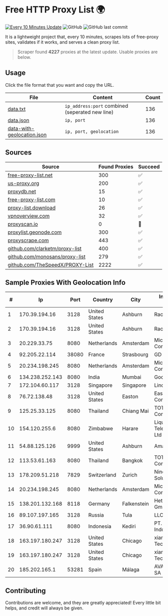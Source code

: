 
# Free HTTP Proxy List 🌍

[![Every 10 Minutes Update](https://github.com/mertguvencli/http-proxy-list/actions/workflows/main.yml/badge.svg?branch=main)](https://github.com/mertguvencli/http-proxy-list/actions/workflows/main.yml)
![GitHub](https://img.shields.io/github/license/mertguvencli/http-proxy-list)
![GitHub last commit](https://img.shields.io/github/last-commit/mertguvencli/http-proxy-list)

It is a lightweight project that, every 10 minutes, scrapes lots of free-proxy sites, validates if it works, and serves a clean proxy list.


> Scraper found **4227** proxies at the latest update. Usable proxies are below.

## Usage

Click the file format that you want and copy the URL.


|File|Content|Count|
|----|-------|-----|
|[data.txt](https://raw.githubusercontent.com/mertguvencli/http-proxy-list/main/proxy-list/data.txt)|`ip_address:port` combined (seperated new line)|136|
|[data.json](https://raw.githubusercontent.com/mertguvencli/http-proxy-list/main/proxy-list/data.json)|`ip, port`|136|
|[data-with-geolocation.json](https://raw.githubusercontent.com/mertguvencli/http-proxy-list/main/proxy-list/data-with-geolocation.json)|`ip, port, geolocation`|136|

## Sources

|Source|Found Proxies|Succeed|
|------|-------------|-------|
|[free-proxy-list.net](https://free-proxy-list.net)|300|✅|
|[us-proxy.org](https://www.us-proxy.org)|200|✅|
|[proxydb.net](http://proxydb.net)|15|✅|
|[free-proxy-list.com](https://free-proxy-list.com/?page=&port=&type%5B%5D=http&type%5B%5D=https&up_time=0&search=Search)|10|✅|
|[proxy-list.download](https://www.proxy-list.download/HTTP)|26|✅|
|[vpnoverview.com](https://vpnoverview.com/privacy/anonymous-browsing/free-proxy-servers)|32|✅|
|[proxyscan.io](https://www.proxyscan.io)|0|🚫|
|[proxylist.geonode.com](https://proxylist.geonode.com/api/proxy-list?limit=300&page=1&sort_by=lastChecked&sort_type=desc&protocols=http,https)|300|✅|
|[proxyscrape.com](https://api.proxyscrape.com/v2/?request=displayproxies&protocol=http&timeout=10000&country=all&ssl=all&anonymity=all)|443|✅|
|[github.com/clarketm/proxy-list](https://raw.githubusercontent.com/clarketm/proxy-list/master/proxy-list-raw.txt)|400|✅|
|[github.com/monosans/proxy-list](https://raw.githubusercontent.com/monosans/proxy-list/main/proxies/http.txt)|279|✅|
|[github.com/TheSpeedX/PROXY-List](https://raw.githubusercontent.com/TheSpeedX/PROXY-List/master/http.txt)|2222|✅|


## Sample Proxies With Geolocation Info

|#|Ip|Port|Country|City|Internet Service Provider|
|-|--|----|-------|----|-------------------------|
|1|170.39.194.16|3128|United States|Ashburn|Rackdog, LLC|
|2|170.39.194.16|3128|United States|Ashburn|Rackdog, LLC|
|3|20.229.33.75|8080|Netherlands|Amsterdam|Microsoft Corporation|
|4|92.205.22.114|38080|France|Strasbourg|GD MASS Network|
|5|20.234.198.245|8080|Netherlands|Amsterdam|Microsoft Corporation|
|6|134.238.252.143|8080|India|Mumbai|Google LLC|
|7|172.104.60.117|3128|Singapore|Singapore|Linode, LLC|
|8|76.72.138.48|3128|United States|Easton|Easton Utilities Commission|
|9|125.25.33.125|8080|Thailand|Chiang Mai|TOT Public Company Limited|
|10|154.120.255.6|8080|Zimbabwe|Harare|Liquid Telecommunications Ltd|
|11|54.88.125.126|9999|United States|Ashburn|Amazon.com, Inc.|
|12|113.53.61.163|8080|Thailand|Bangkok|TOT Public Company Limited|
|13|178.209.51.218|7829|Switzerland|Zurich|Nine Internet Solutions AG|
|14|20.234.198.245|8080|Netherlands|Amsterdam|Microsoft Corporation|
|15|138.201.132.168|8118|Germany|Falkenstein|Hetzner Online GmbH|
|16|89.107.197.165|3128|Russia|Tula|LLC TK Altair|
|17|36.90.61.111|8080|Indonesia|Kediri|PT. Telekomunikasi Indonesia|
|18|163.197.180.247|3128|United States|Chicago|xiamen zhongheng Technology Ltd|
|19|163.197.180.247|3128|United States|Chicago|xiamen zhongheng Technology Ltd|
|20|185.202.165.1|53281|Spain|Málaga|AVATEL TELECOM, SA|



## Contributing

Contributions are welcome, and they are greatly appreciated! Every
little bit helps, and credit will always be given.

